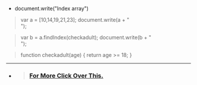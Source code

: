 * document.write("Index array")

> var a = [10,14,19,21,23];
document.write(a + "<br>");

> var b = a.findIndex(checkadult);
document.write(b + "<br>");

> function checkadult(age) {
    return age >= 18;
}
---

* > ### [For More Click Over This.](../Js/find-findIndex-array.js)
